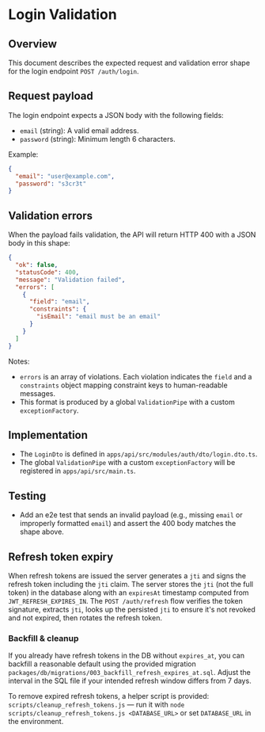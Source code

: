 # Login Validation

## Overview

This document describes the expected request and validation error shape for the login endpoint `POST /auth/login`.

## Request payload

The login endpoint expects a JSON body with the following fields:

- `email` (string): A valid email address.
- `password` (string): Minimum length 6 characters.

Example:

```json
{
  "email": "user@example.com",
  "password": "s3cr3t"
}
```

## Validation errors

When the payload fails validation, the API will return HTTP 400 with a JSON body in this shape:

```json
{
  "ok": false,
  "statusCode": 400,
  "message": "Validation failed",
  "errors": [
    {
      "field": "email",
      "constraints": {
        "isEmail": "email must be an email"
      }
    }
  ]
}
```

Notes:

- `errors` is an array of violations. Each violation indicates the `field` and a `constraints` object mapping constraint
  keys to human-readable messages.
- This format is produced by a global `ValidationPipe` with a custom `exceptionFactory`.

## Implementation

- The `LoginDto` is defined in `apps/api/src/modules/auth/dto/login.dto.ts`.
- The global `ValidationPipe` with a custom `exceptionFactory` will be registered in `apps/api/src/main.ts`.

## Testing

- Add an e2e test that sends an invalid payload (e.g., missing `email` or improperly formatted `email`) and assert the
  400 body matches the shape above.

## Refresh token expiry

When refresh tokens are issued the server generates a `jti` and signs the refresh token including the `jti` claim. The
server stores the `jti` (not the full token) in the database along with an `expiresAt` timestamp computed from
`JWT_REFRESH_EXPIRES_IN`. The `POST /auth/refresh` flow verifies the token signature, extracts `jti`, looks up the
persisted `jti` to ensure it's not revoked and not expired, then rotates the refresh token.

### Backfill & cleanup

If you already have refresh tokens in the DB without `expires_at`, you can backfill a reasonable default using the
provided migration `packages/db/migrations/003_backfill_refresh_expires_at.sql`. Adjust the interval in the SQL file if
your intended refresh window differs from 7 days.

To remove expired refresh tokens, a helper script is provided: `scripts/cleanup_refresh_tokens.js` — run it with
`node scripts/cleanup_refresh_tokens.js <DATABASE_URL>` or set `DATABASE_URL` in the environment.

